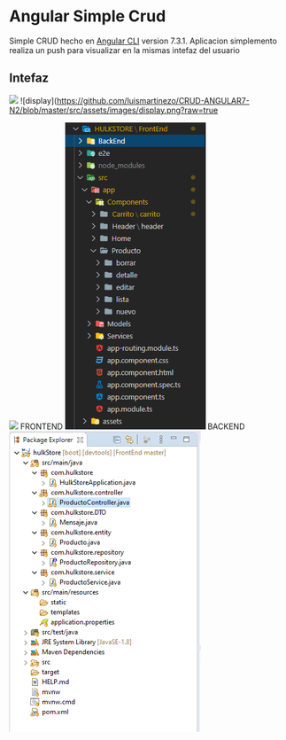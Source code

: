 # Angular Simple Crud

Simple CRUD hecho en [Angular CLI](https://github.com/angular/angular-cli) version 7.3.1.
Aplicacion simplemento realiza un push para visualizar en la mismas intefaz del usuario

## Intefaz
![](../../../../assets/img/display.png?raw=true)
![display](https://github.com/luismartinezo/CRUD-ANGULAR7-N2/blob/master/src/assets/images/display.png?raw=true

![](../../../../assets/img/scaffolding.png?raw=true)
FRONTEND
![scaffolding](https://github.com/luismartinezo/Hulk-Store/blob/master/src/assets/img/scaffolding.png?raw=true)
BACKEND
![scaffolding](https://github.com/luismartinezo/Hulk-Store/blob/master/src/assets/img/scaffolding-back.png?raw=true)
